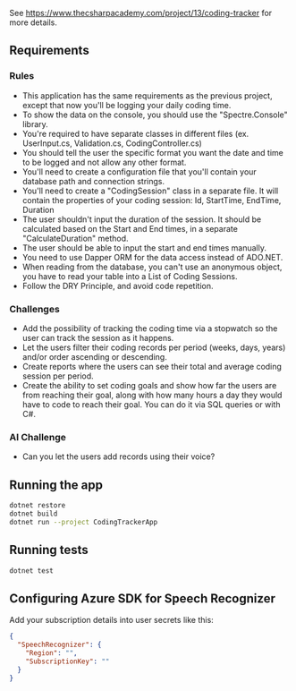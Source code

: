 See https://www.thecsharpacademy.com/project/13/coding-tracker for more details.

## Requirements

### Rules

* This application has the same requirements as the previous project, except that now you'll be logging your daily coding time.
* To show the data on the console, you should use the "Spectre.Console" library.
* You're required to have separate classes in different files (ex. UserInput.cs, Validation.cs, CodingController.cs)
* You should tell the user the specific format you want the date and time to be logged and not allow any other format.
* You'll need to create a configuration file that you'll contain your database path and connection strings.
* You'll need to create a "CodingSession" class in a separate file. It will contain the properties of your coding session: Id, StartTime, EndTime, Duration
* The user shouldn't input the duration of the session. It should be calculated based on the Start and End times, in a separate "CalculateDuration" method.
* The user should be able to input the start and end times manually.
* You need to use Dapper ORM for the data access instead of ADO.NET.
* When reading from the database, you can't use an anonymous object, you have to read your table into a List of Coding Sessions.
* Follow the DRY Principle, and avoid code repetition.

### Challenges

* Add the possibility of tracking the coding time via a stopwatch so the user can track the session as it happens.
* Let the users filter their coding records per period (weeks, days, years) and/or order ascending or descending.
* Create reports where the users can see their total and average coding session per period.
* Create the ability to set coding goals and show how far the users are from reaching their goal, along with how many hours a day they would have to code to reach their goal. You can do it via SQL queries or with C#.

### AI Challenge

* Can you let the users add records using their voice?

## Running the app

```bash
dotnet restore
dotnet build
dotnet run --project CodingTrackerApp
```

## Running tests

```bash
dotnet test
```

## Configuring Azure SDK for Speech Recognizer

Add your subscription details into user secrets like this:

```json
{
  "SpeechRecognizer": {
    "Region": "",
    "SubscriptionKey": ""
  }
}
```
